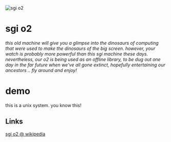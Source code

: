 

[o2]: https://github.com/seclorum/timetron2019/raw/master/collection/sgi/o2.png "sgi o2"

![sgi o2][o2]

# sgi o2

*this old machine will give you a glimpse into the dinosaurs of computing that were used to make the dinosaurs of the big screen.  however, your watch is probably more powerful than this sgi machine these days.  nevertheless, our o2 is being used as an offline library, to be dug out one day in the far future when we've all gone extinct, hopefully entertaining our ancestors .. fly around and enjoy!*

# demo

this is a unix system.  you know this!
 
## Links

[sgi o2 @ wikipedia](https://en.wikipedia.org/wiki/SGI_O2)
